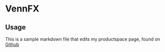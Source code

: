 # VennFX

## Usage
This is a sample markdown file that edits my productspace page, found on [Github](http://productspace.now.sh/ReubenMathew/VennFX)
